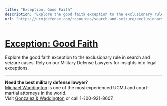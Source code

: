 ```yaml
---
title: "Exception: Good Faith"
description: "Explore the good faith exception to the exclusionary rule in search and seizure cases. Rely on our Military Defense Lawyers for insights into legal exceptions."
url: "https://ucmjdefense.com/resources/search-and-seizure/exclusionary-rule-and-exceptions/exception-good-faith.html"
---
```


# [Exception: Good Faith](https://ucmjdefense.com/resources/search-and-seizure/exclusionary-rule-and-exceptions/exception-good-faith.html)

Explore the good faith exception to the exclusionary rule in search and seizure cases. Rely on our Military Defense Lawyers for insights into legal exceptions.

---

**Need the best military defense lawyer?**  
[Michael Waddington](https://ucmjdefense.com/attorneys/michael-stewart-waddington-partner.html) is one of the most experienced UCMJ and court-martial attorneys in the world.  
Visit [Gonzalez & Waddington](https://ucmjdefense.com) or call 1-800-921-8607.
